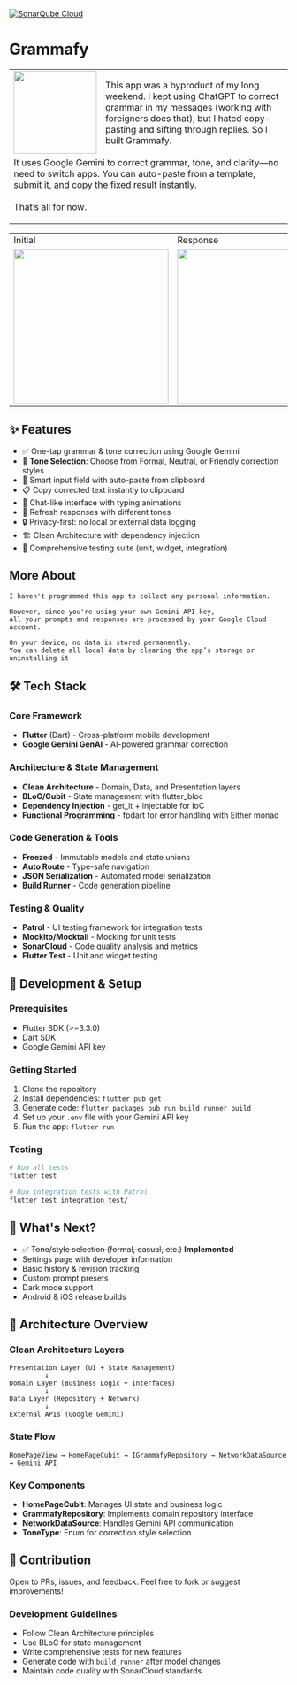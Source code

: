 [![SonarQube Cloud](https://sonarcloud.io/images/project_badges/sonarcloud-light.svg)](https://sonarcloud.io/summary/new_code?id=gusentanan_grammafy)

# Grammafy
<table> <tr> <td> <img src="https://github.com/user-attachments/assets/c6930055-faa5-4034-9caa-639061fd8d16" height="150" align="left" style="margin-right: 16px;"> <p> This app was a byproduct of my long weekend. I kept using ChatGPT to correct grammar in my messages (working with foreigners does that), but I hated copy-pasting and sifting through replies. So I built Grammafy. <br/><br/> It uses Google Gemini to correct grammar, tone, and clarity—no need to switch apps. You can auto-paste from a template, submit it, and copy the fixed result instantly. <br/><br/> That’s all for now. </p> </td> </tr> </table>

<table>
  <tr>
     <td>Initial</td>
     <td>Response</td>
  </tr>
  <tr>
    <td><img src="https://github.com/user-attachments/assets/fc16d8ee-4738-4c95-be14-d603fb919700" width=280 ></td>
    <td><img src="https://github.com/user-attachments/assets/f0a26321-a7a4-470c-a75b-1ecfd171a7b1" width=280 ></td>
  </tr>
</table>

## ✨ Features
- ✅ One-tap grammar & tone correction using Google Gemini
- 🎨 **Tone Selection**: Choose from Formal, Neutral, or Friendly correction styles
- 🔁 Smart input field with auto-paste from clipboard
- 📋 Copy corrected text instantly to clipboard
- 💬 Chat-like interface with typing animations
- 🔄 Refresh responses with different tones
- 🔒 Privacy-first: no local or external data logging
- 🏗️ Clean Architecture with dependency injection
- 🧪 Comprehensive testing suite (unit, widget, integration)

## More About
```
I haven't programmed this app to collect any personal information.

However, since you're using your own Gemini API key,  
all your prompts and responses are processed by your Google Cloud account.

On your device, no data is stored permanently.  
You can delete all local data by clearing the app’s storage or uninstalling it

```

## 🛠 Tech Stack

### Core Framework
- **Flutter** (Dart) - Cross-platform mobile development
- **Google Gemini GenAI** - AI-powered grammar correction

### Architecture & State Management
- **Clean Architecture** - Domain, Data, and Presentation layers
- **BLoC/Cubit** - State management with flutter_bloc
- **Dependency Injection** - get_it + injectable for IoC
- **Functional Programming** - fpdart for error handling with Either monad

### Code Generation & Tools
- **Freezed** - Immutable models and state unions
- **Auto Route** - Type-safe navigation
- **JSON Serialization** - Automated model serialization
- **Build Runner** - Code generation pipeline

### Testing & Quality
- **Patrol** - UI testing framework for integration tests
- **Mockito/Mocktail** - Mocking for unit tests
- **SonarCloud** - Code quality analysis and metrics
- **Flutter Test** - Unit and widget testing

## 🚀 Development & Setup

### Prerequisites
- Flutter SDK (>=3.3.0)
- Dart SDK
- Google Gemini API key

### Getting Started
1. Clone the repository
2. Install dependencies: `flutter pub get`
3. Generate code: `flutter packages pub run build_runner build`
4. Set up your `.env` file with your Gemini API key
5. Run the app: `flutter run`

### Testing
```bash
# Run all tests
flutter test

# Run integration tests with Patrol
flutter test integration_test/
```

## 🧪 What's Next?
- ✅ ~~Tone/style selection (formal, casual, etc.)~~ **Implemented**
- Settings page with developer information
- Basic history & revision tracking
- Custom prompt presets
- Dark mode support
- Android & iOS release builds

## 📱 Architecture Overview

### Clean Architecture Layers
```
Presentation Layer (UI + State Management)
         ↓
Domain Layer (Business Logic + Interfaces)
         ↓
Data Layer (Repository + Network)
         ↓
External APIs (Google Gemini)
```

### State Flow
```
HomePageView → HomePageCubit → IGrammafyRepository → NetworkDataSource → Gemini API
```

### Key Components
- **HomePageCubit**: Manages UI state and business logic
- **GrammafyRepository**: Implements domain repository interface
- **NetworkDataSource**: Handles Gemini API communication
- **ToneType**: Enum for correction style selection

## 🤝 Contribution
Open to PRs, issues, and feedback. Feel free to fork or suggest improvements!

### Development Guidelines
- Follow Clean Architecture principles
- Use BLoC for state management
- Write comprehensive tests for new features
- Generate code with `build_runner` after model changes
- Maintain code quality with SonarCloud standards


